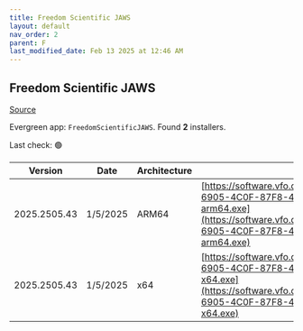 ```yaml
---
title: Freedom Scientific JAWS
layout: default
nav_order: 2
parent: F
last_modified_date: Feb 13 2025 at 12:46 AM
---
```


## Freedom Scientific JAWS

[Source](https://www.freedomscientific.com/products/software/jaws/)

Evergreen app: `FreedomScientificJAWS`. Found **2** installers.

Last check: 🟢

| Version      | Date     | Architecture | URI                                                                                                                                                                                                                                                                  |
| ------------ | -------- | ------------ | -------------------------------------------------------------------------------------------------------------------------------------------------------------------------------------------------------------------------------------------------------------------- |
| 2025.2505.43 | 1/5/2025 | ARM64        | [https://software.vfo.digital/JAWS/2025/2025.2505.43.400/FE3DD412-6905-4C0F-87F8-4E6D25780537/J2025.2505.43.400-Offline-arm64.exe](https://software.vfo.digital/JAWS/2025/2025.2505.43.400/FE3DD412-6905-4C0F-87F8-4E6D25780537/J2025.2505.43.400-Offline-arm64.exe) |
| 2025.2505.43 | 1/5/2025 | x64          | [https://software.vfo.digital/JAWS/2025/2025.2505.43.400/FE3DD412-6905-4C0F-87F8-4E6D25780537/J2025.2505.43.400-Offline-x64.exe](https://software.vfo.digital/JAWS/2025/2025.2505.43.400/FE3DD412-6905-4C0F-87F8-4E6D25780537/J2025.2505.43.400-Offline-x64.exe)     |
